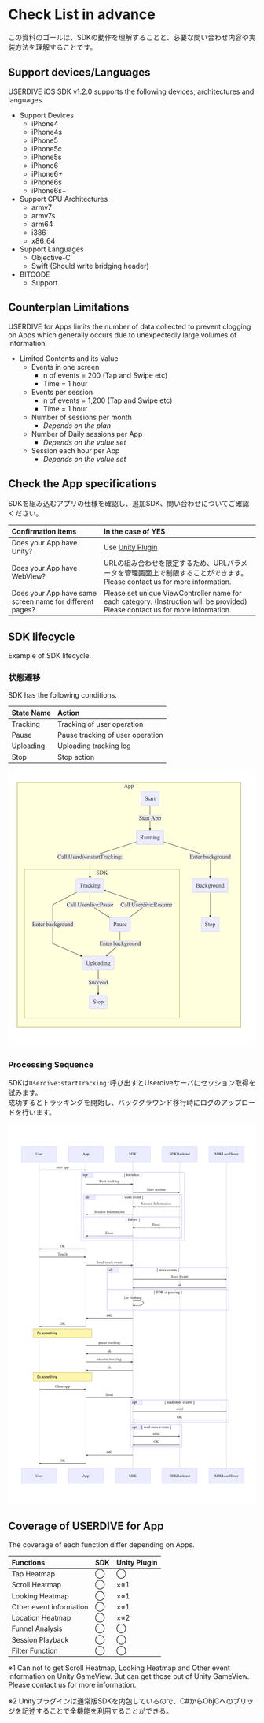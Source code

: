 # Check List in advance

この資料のゴールは、SDKの動作を理解することと、必要な問い合わせ内容や実装方法を理解することです。    

## Support devices/Languages

USERDIVE iOS SDK v1.2.0 supports the following devices, architectures and languages.

- Support Devices
    - iPhone4
    - iPhone4s
    - iPhone5
    - iPhone5c
    - iPhone5s
    - iPhone6
    - iPhone6+
    - iPhone6s
    - iPhone6s+
- Support CPU Architectures
    - armv7
    - armv7s
    - arm64
    - i386
    - x86_64
- Support Languages
    - Objective-C
    - Swift (Should write bridging header)
- BITCODE
    - Support

## Counterplan Limitations

USERDIVE for Apps limits the number of data collected to prevent clogging on Apps which generally occurs due to unexpectedly large volumes of information.

- Limited Contents and its Value
    - Events in one screen
        - n of events = 200 (Tap and Swipe etc)
        - Time = 1 hour
    - Events per session
        - n of events = 1,200 (Tap and Swipe etc)
        - Time = 1 hour    
    - Number of sessions per month
        - *Depends on the plan*
    - Number of Daily sessions per App
        - *Depends on the value set*
    - Session each hour per App
        - *Depends on the value set*


## Check the App specifications

SDKを組み込むアプリの仕様を確認し、追加SDK、問い合わせについてご確認ください。

| Confirmation items                                                | In the case of YES                     |
|:--------------------------------------------------------|:-------------------------------------|
| Does your App have Unity?                                 | Use [Unity Plugin](https://github.com/uncovertruth/userdive-ios-sdk-for-unity)    |
| Does your App have WebView?                               | URLの組み合わせを限定するため、URLパラメータを管理画面上で制限することができます。Please contact us for more information. |
| Does your App have same screen name for different pages? | Please set unique ViewController name for each category. (Instruction will be provided) Please contact us for more information. |


## SDK lifecycle

Example of SDK lifecycle.

### 状態遷移

SDK has the following conditions.

| State Name | Action |
|:-|:-|
| Tracking | Tracking of user operation |
| Pause | Pause tracking of user operation |
| Uploading | Uploading tracking log |
| Stop | Stop action |

![lifecycle](../../../ja/apps/devguide/files/lifecycle.png)

### Processing Sequence

SDKは`Userdive:startTracking:`呼び出すとUserdiveサーバにセッション取得を試みます。  
成功するとトラッキングを開始し、バックグラウンド移行時にログのアップロードを行います。

![sequence](../../../ja/apps/devguide/files/sequence.png)


## Coverage of USERDIVE for App

The coverage of each function differ depending on Apps.

| Functions                     | SDK | Unity Plugin |
|:-------------------------|:----------|:----------------|
| Tap Heatmap       | ◯         | ◯             |
| Scroll Heatmap   | ◯         | ×※1          |
| Looking Heatmap   | ◯         | ×※1          |
| Other event information     | ◯         | ×※1          |
| Location Heatmap | ◯         | ×※2          |
| Funnel Analysis                 | ◯         | ◯             |
| Session Playback   | ◯         | ◯             |
| Filter Function                | ◯         | ◯             |

※1 Can not to get Scroll Heatmap, Looking Heatmap and Other event information on Unity GameView. But can get those out of Unity GameView. Please contact us for more information.

※2 Unityプラグインは通常版SDKを内包しているので、C#からObjCへのブリッジを記述することで全機能を利用することができる。

